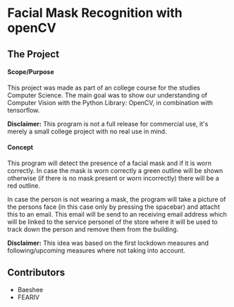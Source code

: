 # Facial Mask Recognition with openCV

## The Project

#### Scope/Purpose

This project was made as part of an college course for the studies Computer Science.
The main goal was to show our understanding of Computer Vision with the Python Library: OpenCV, in combination with tensorflow.

**Disclaimer:** This program is not a full release for commercial use, it's merely a small college project with no real use in mind.

#### Concept

This program will detect the presence of a facial mask and if it is worn correctly.
In case the mask is worn correctly a green outline will be shown otherwise (if there is no mask present or worn incorrectly) there will be a red outline.

In case the person is not wearing a mask, the program will take a picture of the persons face (in this case only by pressing the spacebar) and attacht this to an email.
This email will be send to an receiving email address which will be linked to the service personel of the store where it will be used to track down the person and remove them from the building.

**Disclaimer:** This idea was based on the first lockdown measures and following/upcoming measures where not taking into account.
## Contributors
* Baeshee
* FEARIV

